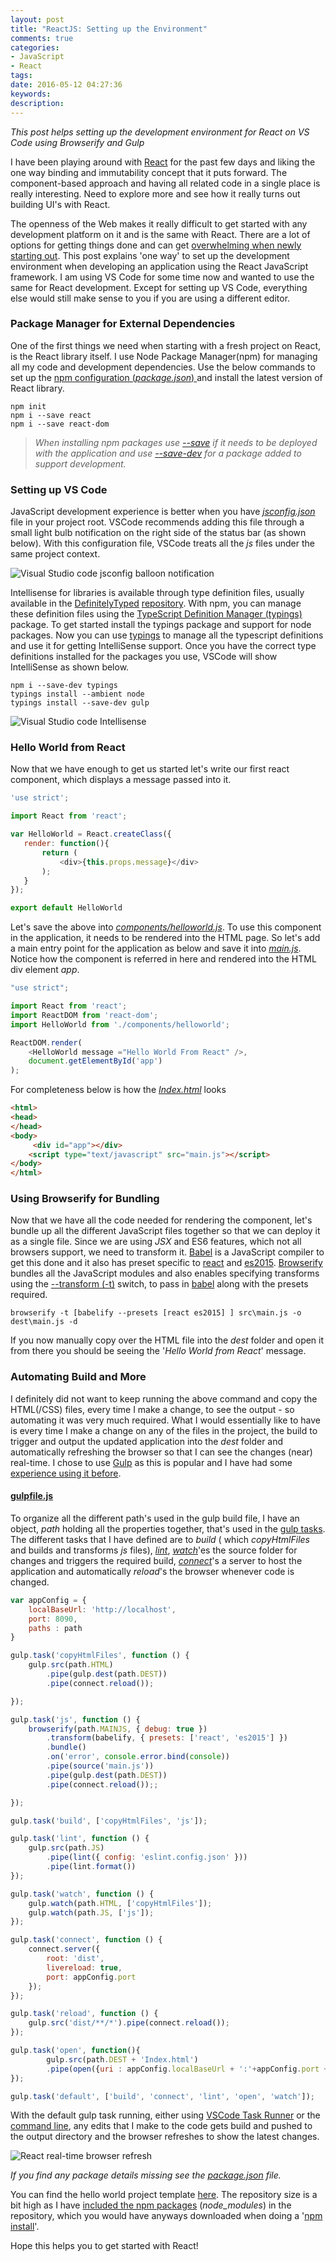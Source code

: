 ```yaml
---
layout: post
title: "ReactJS: Setting up the Environment"
comments: true
categories: 
- JavaScript
- React
tags: 
date: 2016-05-12 04:27:36 
keywords: 
description: 
---
```

*This post helps setting up the development environment for React on VS Code using Browserify and Gulp*

I have been playing around with [React](https://facebook.github.io/react/) for the past few days and liking the one way binding and immutability concept that it puts forward. The component-based approach and having all related code in a single place is really interesting. Need to explore more and see how it really turns out building UI's with React. 

The openness of the Web makes it really difficult to get started with any development platform on it and is the same with React. There are a lot of options for getting things done and can get [overwhelming when newly starting out](https://en.wikipedia.org/wiki/Decision_fatigue). This post explains 'one way' to set up the development environment when developing an application using the React JavaScript framework. I am using VS Code for some time now and wanted to use the same for React development. Except for setting up VS Code, everything else would still make sense to you if you are using a different editor. 

### Package Manager for External Dependencies ###
One of the first things we need when starting with a fresh project on React, is the React library itself. I use Node Package Manager(npm) for managing all my code and development dependencies. Use the below commands to set up the [npm configuration (*package.json*) ](https://docs.npmjs.com/cli/init) and install the latest version of React library. 

``` text
npm init
npm i --save react
npm i --save react-dom
```

> *When installing npm packages use [--save](https://docs.npmjs.com/files/package.json#dependencies) if it needs to be deployed with the application and use [--save-dev](https://docs.npmjs.com/files/package.json#devdependencies) for a package added to support development.*

### Setting up VS Code ###
 
JavaScript development experience is better when you have *[jsconfig.json](https://code.visualstudio.com/Docs/languages/javascript)* file in your project root. VSCode recommends adding this file through a small light bulb notification on the right side of the status bar (as shown below). With this configuration file, VSCode treats all the *js* files under the same project context.

<img class="center" src= "{{ site.images_root}}/vscode_jsconfig_balloon.png" alt="Visual Studio code jsconfig balloon notification" />     

Intellisense for libraries is available through type definition files, usually available in the [DefinitelyTyped](http://definitelytyped.org/) [repository](https://github.com/DefinitelyTyped/DefinitelyTyped). With npm, you can manage these definition files using the [TypeScript Definition Manager (typings)](https://github.com/typings/typings) package. To get started install the typings package and support for node packages. Now you can use [typings](https://github.com/typings/typings/blob/master/docs/commands.md) to manage all the typescript definitions and use it for getting IntelliSense support. Once you have the correct type definitions installed for the packages you use, VSCode will show IntelliSense as shown below.

``` text
npm i --save-dev typings
typings install --ambient node
typings install --save-dev gulp
```

<img class="center" src= "{{ site.images_root}}/react_vscode_intellisense.png" alt="Visual Studio code Intellisense" />
    
### Hello World from React ###

Now that we have enough to get us started let's write our first react component, which displays a message passed into it. 
``` js
'use strict';

import React from 'react';

var HelloWorld = React.createClass({
   render: function(){
       return (
           <div>{this.props.message}</div>
       );
   } 
});

export default HelloWorld
```
Let's save the above into *[components/helloworld.js](https://github.com/rahulpnath/Blog/blob/master/React_Template/src/components/helloworld.js)*. To use this component in the application, it needs to be rendered into the HTML page. So let's add a main entry point for the application as below and save it into *[main.js](https://github.com/rahulpnath/Blog/blob/master/React_Template/src/main.js)*. Notice how the component is referred in here and rendered into the HTML div element *app*.

``` js
"use strict";

import React from 'react';
import ReactDOM from 'react-dom';
import HelloWorld from './components/helloworld';

ReactDOM.render(
    <HelloWorld message ="Hello World From React" />,
    document.getElementById('app')
);

```

For completeness below is how the *[Index.html](https://github.com/rahulpnath/Blog/blob/master/React_Template/src/Index.html)* looks 
``` html
<html>    
<head>
</head>
<body>
     <div id="app"></div>
    <script type="text/javascript" src="main.js"></script>
</body>
</html>
```

### Using Browserify for Bundling ###
Now that we have all the code needed for rendering the component, let's bundle up all the different JavaScript files together so that we can deploy it as a single file. Since we are using *JSX* and ES6 features, which not all browsers support, we need to transform it. [Babel](https://babeljs.io/) is a JavaScript compiler to get this done and it also has preset specific to [react](https://babeljs.io/docs/plugins/preset-react/) and [es2015](https://babeljs.io/docs/plugins/preset-es2015/). [Browserify](http://browserify.org) bundles all the JavaScript modules and also enables specifying transforms using the [--transform (-t)](https://github.com/substack/node-browserify#usage) switch, to pass in [babel](https://github.com/babel/babelify) along with the presets required.

``` text
browserify -t [babelify --presets [react es2015] ] src\main.js -o dest\main.js -d
```
If you now manually copy over the HTML file into the *dest* folder and open it from there you should be seeing the '*Hello World from React*' message.

### Automating Build and More ###
I definitely did not want to keep running the above command and copy the HTML(/CSS) files, every time I make a change, to see the output - so automating it was very much required. What I would essentially like to have is every time I make a change on any of the files in the project, the build to trigger and output the updated application into the *dest* folder and automatically refreshing the browser so that I can see the changes (near) real-time. I chose to use [Gulp](http://gulpjs.com/) as this is popular and I have had some [experience using it before](http://www.rahulpnath.com/blog/organizing-tests-into-test-suites-for-visual-studio/). 

#### **[gulpfile.js](https://github.com/rahulpnath/Blog/blob/master/React_Template/gulpfile.js)** ####
To organize all the different path's used in the gulp build file, I have an object, *path* holding all the properties together, that's used in the [gulp tasks](https://github.com/gulpjs/gulp/blob/master/docs/API.md#gulptaskname--deps-fn). The different tasks that I have defined are to *build* ( which *copyHtmlFiles* and builds and transforms *js* files), *[lint](https://github.com/adametry/gulp-eslint)*, *[watch](https://github.com/gulpjs/gulp/blob/master/docs/API.md#gulpwatchglob--opts-tasks-or-gulpwatchglob--opts-cb)*'es the source folder for changes and triggers the required build, *[connect](https://www.npmjs.com/package/gulp-connect)*'s a server to host the application and automatically *reload*'s the browser whenever code is changed.

``` js
var appConfig = {
    localBaseUrl: 'http://localhost',
    port: 8090,
    paths : path
}

gulp.task('copyHtmlFiles', function () {
    gulp.src(path.HTML)
        .pipe(gulp.dest(path.DEST))
        .pipe(connect.reload());

});

gulp.task('js', function () {
    browserify(path.MAINJS, { debug: true })
        .transform(babelify, { presets: ['react', 'es2015'] })
        .bundle()
        .on('error', console.error.bind(console))
        .pipe(source('main.js'))
        .pipe(gulp.dest(path.DEST))
        .pipe(connect.reload());;

});

gulp.task('build', ['copyHtmlFiles', 'js']);

gulp.task('lint', function () {
    gulp.src(path.JS)
        .pipe(lint({ config: 'eslint.config.json' }))
        .pipe(lint.format())
});

gulp.task('watch', function () {
    gulp.watch(path.HTML, ['copyHtmlFiles']);
    gulp.watch(path.JS, ['js']);
});

gulp.task('connect', function () {
    connect.server({
        root: 'dist',
        livereload: true,
        port: appConfig.port
    });
});

gulp.task('reload', function () {
    gulp.src('dist/**/*').pipe(connect.reload());
});

gulp.task('open', function(){
        gulp.src(path.DEST + 'Index.html')
        .pipe(open({uri : appConfig.localBaseUrl + ':'+appConfig.port + '/'}));
});

gulp.task('default', ['build', 'connect', 'lint', 'open', 'watch']);
```

With the default gulp task running, either using [VSCode Task Runner](https://code.visualstudio.com/Docs/editor/tasks) or the [command line](https://github.com/gulpjs/gulp/blob/master/docs/getting-started.md#4-run-gulp), any edits that I make to the code gets build and pushed to the output directory and the browser refreshes to show the latest changes.

<img class="center" src= "{{ site.images_root}}/react_realtime_edits.gif" alt="React real-time browser refresh" />

*If you find any package details missing see the [package.json](https://github.com/rahulpnath/Blog/blob/master/React_Template/package.json) file.*

You can find the hello world project template [here](https://github.com/rahulpnath/Blog/tree/master/React_Template). The repository size is a bit high as I have [included the npm packages](http://www.rahulpnath.com/blog/checking-in-package-dependencies-into-source-control/) (*node_modules*) in the repository, which you would have anyways downloaded when doing a '[npm install](https://docs.npmjs.com/cli/install)'. 

Hope this helps you to get started with React!
